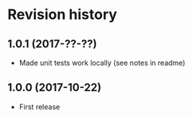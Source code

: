 Revision history
================

1.0.1 (2017-??-??)
-----------------

* Made unit tests work locally (see notes in readme)


1.0.0 (2017-10-22)
------------------

* First release
